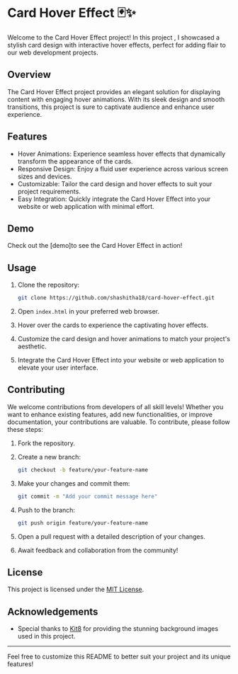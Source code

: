 
# Card Hover Effect 🃏✨

Welcome to the Card Hover Effect project! 
In this project , I showcased a stylish card design with interactive hover effects, perfect for adding flair to our web development projects.

## Overview

The Card Hover Effect project provides an elegant solution for displaying content with engaging hover animations. 
With its sleek design and smooth transitions, this project is sure to captivate audience and enhance user experience.

## Features

- Hover Animations: Experience seamless hover effects that dynamically transform the appearance of the cards.
- Responsive Design: Enjoy a fluid user experience across various screen sizes and devices.
- Customizable: Tailor the card design and hover effects to suit your project requirements.
- Easy Integration: Quickly integrate the Card Hover Effect into your website or web application with minimal effort.

## Demo

Check out the [demo]to see the Card Hover Effect in action!

## Usage

1. Clone the repository:

   ```bash
   git clone https://github.com/shashitha18/card-hover-effect.git
   ```

2. Open `index.html` in your preferred web browser.

3. Hover over the cards to experience the captivating hover effects.

4. Customize the card design and hover animations to match your project's aesthetic.

5. Integrate the Card Hover Effect into your website or web application to elevate your user interface.

## Contributing

We welcome contributions from developers of all skill levels! Whether you want to enhance existing features, add new functionalities, or improve documentation, your contributions are valuable. To contribute, please follow these steps:

1. Fork the repository.

2. Create a new branch:

   ```bash
   git checkout -b feature/your-feature-name
   ```

3. Make your changes and commit them:

   ```bash
   git commit -m "Add your commit message here"
   ```

4. Push to the branch:

   ```bash
   git push origin feature/your-feature-name
   ```

5. Open a pull request with a detailed description of your changes.

6. Await feedback and collaboration from the community!

## License

This project is licensed under the [MIT License](LICENSE).

## Acknowledgements

- Special thanks to [Kit8](https://kit8.net/) for providing the stunning background images used in this project.

---

Feel free to customize this README to better suit your project and its unique features!
